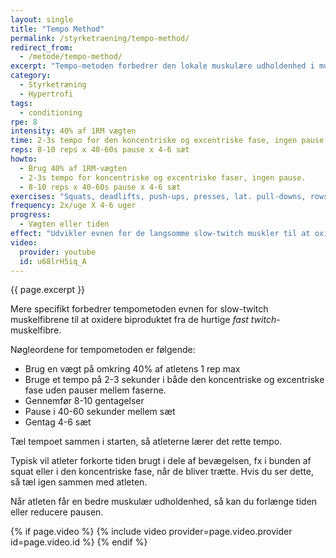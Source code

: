 ```yaml
---
layout: single
title: "Tempo Method"
permalink: /styrketraening/tempo-method/
redirect_from:
  - /metode/tempo-method/
excerpt: "Tempo-metoden forbedrer den lokale muskulære udholdenhed i musklerne. Tempometoden indebærer langsom styrketræning med 2-3s i både den koncentriske og excentriske pause i sæt på omkring 45-60 sekunder med i alt 4-6 sæt."
category:
  - Styrketræning
  - Hypertrofi
tags:
  - conditioning
rpe: 8
intensity: 40% af 1RM vægten
time: 2-3s tempo for den koncentriske og excentriske fase, ingen pause.
reps: 8-10 reps x 40-60s pause x 4-6 sæt
howto:
  - Brug 40% af 1RM-vægten
  - 2-3s tempo for koncentriske og excentriske faser, ingen pause.
  - 8-10 reps x 40-60s pause x 4-6 sæt
exercises: "Squats, deadlifts, push-ups, presses, lat. pull-downs, rows og andre store, fullbody, bilateral øvelser."
frequency: 2x/uge X 4-6 uger
progress:
  - Vægten eller tiden
effect: "Udvikler evnen for de langsomme slow-twitch muskler til at oxidere biprodukterne af de hurtige fast-twitch muskelfibres biprodukt, laktat, og udvikler udholdenheden i de brugte muskler."
video:
  provider: youtube
  id: u68lrH5iq_A
---
```


{{ page.excerpt }}

Mere specifikt forbedrer tempometoden evnen for slow-twitch muskelfibrene til at oxidere biproduktet fra de hurtige _fast twitch_-muskelfibre.

Nøgleordene for tempometoden er følgende:

- Brug en vægt på omkring 40% af atletens 1 rep max
- Bruge et tempo på 2-3 sekunder i både den koncentriske og excentriske fase uden pauser mellem faserne.
- Gennemfør 8-10 gentagelser
- Pause i 40-60 sekunder mellem sæt
- Gentag 4-6 sæt

Tæl tempoet sammen i starten, så atleterne lærer det rette tempo.

Typisk vil atleter forkorte tiden brugt i dele af bevægelsen, fx i bunden af squat eller i den koncentriske fase, når de bliver trætte. Hvis du ser dette, så tæl igen sammen med atleten.

Når atleten får en bedre muskulær udholdenhed, så kan du forlænge tiden eller reducere pausen.

{% if page.video %}
  {% include video provider=page.video.provider id=page.video.id %}
{% endif %}

